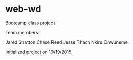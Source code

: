 # web-wd
Bootcamp class project

Team members:

Jared Stratton
Chase Reed
Jesse Thach
Nkiru Onwuneme

Initialized project on 10/19/2015
